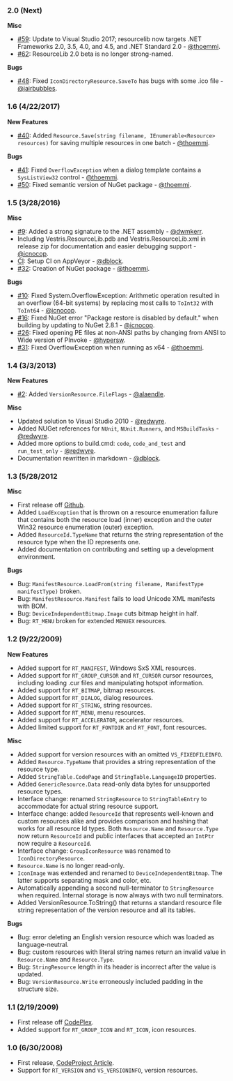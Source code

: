 ### 2.0 (Next)

**Misc**

* [#59](https://github.com/resourcelib/resourcelib/pull/59): Update to Visual Studio 2017; resourcelib now targets .NET Frameworks 2.0, 3.5, 4.0, and 4.5, and .NET Standard 2.0 - [@thoemmi](https://github.com/thoemmi).
* [#62](https://github.com/resourcelib/resourcelib/issues/62): ResourceLib 2.0 beta is no longer strong-named.

**Bugs**

* [#48](https://github.com/resourcelib/resourcelib/issues/48): Fixed `IconDirectoryResource.SaveTo` has bugs with some .ico file - [@jairbubbles](https://github.com/jairbubbles).

### 1.6 (4/22/2017)

**New Features**

* [#40](https://github.com/resourcelib/resourcelib/pull/40): Added `Resource.Save(string filename, IEnumerable<Resource> resources)` for saving multiple resources in one batch - [@thoemmi](https://github.com/thoemmi).

**Bugs**

* [#41](https://github.com/resourcelib/resourcelib/pull/41): Fixed `OverflowException` when a dialog template contains a `SysListView32` control - [@thoemmi](https://github.com/thoemmi).
* [#50](https://github.com/resourcelib/resourcelib/issues/50): Fixed semantic version of NuGet package - [@thoemmi](https://github.com/thoemmi).

### 1.5 (3/28/2016)

**Misc**

* [#9](https://github.com/resourcelib/resourcelib/pull/9): Added a strong signature to the .NET assembly - [@dwmkerr](https://github.com/dwmkerr).
* Including Vestris.ResourceLib.pdb and Vestris.ResourceLib.xml in release zip for documentation and easier debugging support - [@icnocop](https://github.com/icnocop).
* [CI](https://ci.appveyor.com/project/dblock/resourcelib): Setup CI on AppVeyor - [@dblock](https://github.com/dblock).
* [#32](https://github.com/resourcelib/resourcelib/pull/32): Creation of NuGet package - [@thoemmi](https://github.com/thoemmi).

**Bugs**

* [#10](https://github.com/resourcelib/resourcelib/issues/10): Fixed System.OverflowException: Arithmetic operation resulted in an overflow (64-bit systems) by replacing most calls to `ToInt32` with `ToInt64` - [@icnocop](https://github.com/icnocop).
* [#16](https://github.com/resourcelib/resourcelib/issues/16): Fixed NuGet error "Package restore is disabled by default." when building by updating to NuGet 2.8.1 - [@icnocop](https://github.com/icnocop).
* [#26](https://github.com/resourcelib/resourcelib/pull/26): Fixed opening PE files at non-ANSI paths by changing from ANSI to Wide version of PInvoke - [@hypersw](https://github.com/hypersw).
* [#31](https://github.com/resourcelib/resourcelib/pull/31): Fixed OverflowException when running as x64 - [@thoemmi](https://github.com/thoemmi).

### 1.4 (3/3/2013)

**New Features**

  * [#2](https://github.com/resourcelib/resourcelib/pull/2): Added `VersionResource.FileFlags` - [@alaendle](https://github.com/alaendle).

**Misc**

  * Updated solution to Visual Studio 2010 - [@redwyre](https://github.com/redwyre).
  * Added NUGet references for `NUnit`, `NUnit.Runners`, and `MSBuildTasks` - [@redwyre](https://github.com/redwyre).
  * Added more options to build.cmd: `code`, `code_and_test` and `run_test_only` - [@redwyre](https://github.com/redwyre).
  * Documentation rewritten in markdown - [@dblock](https://github.com/dblock).

### 1.3 (5/28/2012

**Misc**

  * First release off [Github](https://github.com/resourcelib/resourcelib).
  * Added `LoadException` that is thrown on a resource enumeration failure that contains both the resource load (inner) exception and the outer Win32 resource enumeration (outer) exception.
  * Added `ResourceId.TypeName` that returns the string representation of the resource type when the ID represents one.
  * Added documentation on contributing and setting up a development environment.

**Bugs**

  * Bug: `ManifestResource.LoadFrom(string filename, ManifestType manifestType)` broken.
  * Bug: `ManifestResource.Manifest` fails to load Unicode XML manifests with BOM.
  * Bug: `DeviceIndependentBitmap.Image` cuts bitmap height in half.
  * Bug: `RT_MENU` broken for extended `MENUEX` resources.

### 1.2 (9/22/2009)

**New Features**

  * Added support for `RT_MANIFEST`, Windows SxS XML resources.
  * Added support for `RT_GROUP_CURSOR` and `RT_CURSOR` cursor resources, including loading .cur files and manipulating hotspot information.
  * Added support for `RT_BITMAP`, bitmap resources.
  * Added support for `RT_DIALOG`, dialog resources.
  * Added support for `RT_STRING`, string resources.
  * Added support for `RT_MENU`, menu resources.
  * Added support for `RT_ACCELERATOR`, accelerator resources.
  * Added limited support for `RT_FONTDIR` and `RT_FONT`, font resources.

**Misc**

  * Added support for version resources with an omitted `VS_FIXEDFILEINFO`.
  * Added `Resource.TypeName` that provides a string representation of the resource type.
  * Added `StringTable.CodePage` and `StringTable.LanguageID` properties.
  * Added `GenericResource.Data` read-only data bytes for unsupported resource types.
  * Interface change: renamed `StringResource` to `StringTableEntry` to accommodate for actual string resource support.
  * Interface change: added `ResourceId` that represents well-known and custom resources alike and provides comparison and hashing that works for all resource Id types. Both `Resource.Name` and `Resource.Type` now return `ResourceId` and public interfaces that accepted an `IntPtr` now require a `ResourceId`.
  * Interface change: `GroupIconResource` was renamed to `IconDirectoryResource`.
  * `Resource.Name` is no longer read-only.
  * `IconImage` was extended and renamed to `DeviceIndependentBitmap`. The latter supports separating mask and color, etc.
  * Automatically appending a second null-terminator to `StringResource` when required. Internal storage is now always with two null terminators.
  * Added VersionResource.ToString() that returns a standard resource file string representation of the version resource and all its tables.

**Bugs**

  * Bug: error deleting an English version resource which was loaded as language-neutral.
  * Bug: custom resources with literal string names return an invalid value in ` Resource.Name` and `Resource.Type`.
  * Bug: `StringResource` length in its header is incorrect after the value is updated.
  * Bug: `VersionResource.Write` erroneously included padding in the structure size.

### 1.1 (2/19/2009)

  * First release off [CodePlex](http://resourcelib.codeplex.com).
  * Added support for `RT_GROUP_ICON` and `RT_ICON`, icon resources.

### 1.0 (6/30/2008)

  * First release, [ CodeProject Article](http://www.codeproject.com/KB/library/ResourceLib.aspx).
  * Support for `RT_VERSION` and `VS_VERSIONINFO`, version resources.

